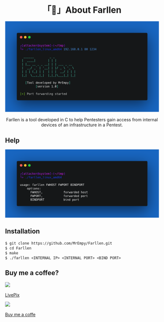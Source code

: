 <h1 align="center">「🚪」About Farllen</h1>

<p align="center"><img src="assets/banner.png"></p>

<p align="center">Farllen is a tool developed in C to help Pentesters gain access from internal devices of an infrastructure in a Pentest.</p>

## Help

![](assets/help.png)


## Installation

```
$ git clone https://github.com/MrEmpy/Farllen.git
$ cd Farllen
$ make
$ ./farllen <INTERNAL IP> <INTERNAL PORT> <BIND PORT>
```

## Buy me a coffee?

<img src="https://static.livepix.gg/images/logo.svg" height="50" widght="50">

[LivePix](https://livepix.gg/mrempy)

<img src="https://play-lh.googleusercontent.com/aMb_Qiolzkq8OxtQZ3Af2j8Zsp-ZZcNetR9O4xSjxH94gMA5c5gpRVbpg-3f_0L7vlo" height="50" widght="50">

[Buy me a coffe](https://www.buymeacoffee.com/mrempy)
